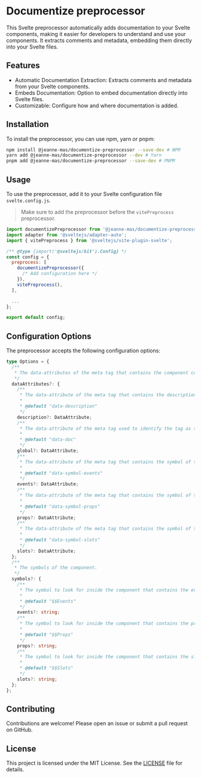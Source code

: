 # Documentize preprocessor

This Svelte preprocessor automatically adds documentation to your Svelte components, making it easier for developers to understand and use your components.
It extracts comments and metadata, embedding them directly into your Svelte files.

## Features

- Automatic Documentation Extraction: Extracts comments and metadata from your Svelte components.
- Embeds Documentation: Option to embed documentation directly into Svelte files.
- Customizable: Configure how and where documentation is added.

## Installation

To install the preprocessor, you can use npm, yarn or pnpm:

```bash
npm install @jeanne-mas/documentize-preprocessor --save-dev # NPM
yarn add @jeanne-mas/documentize-preprocessor --dev # Yarn
pnpm add @jeanne-mas/documentize-preprocessor --save-dev # PNPM
```

## Usage

To use the preprocessor, add it to your Svelte configuration file `svelte.config.js`.

> Make sure to add the preprocessor before the `vitePreprocess` preprocessor.

```javascript
import documentizePreprocessor from '@jeanne-mas/documentize-preprocessor';
import adapter from '@sveltejs/adapter-auto';
import { vitePreprocess } from '@sveltejs/vite-plugin-svelte';

/** @type {import('@sveltejs/kit').Config} */
const config = {
  preprocess: [
    documentizePreprocessor({
      /* Add configuration here */
    }),
    vitePreprocess(),
  ],

  ...
};

export default config;
```

## Configuration Options

The preprocessor accepts the following configuration options:

```typescript
type Options = {
  /**
   * The data-attributes of the meta tag that contains the component configuration.
   */
  dataAttributes?: {
    /**
     * The data-attribute of the meta tag that contains the description of the component.
     *
     * @default "data-description"
     */
    description?: DataAttribute;
    /**
     * The data-attribute of the meta tag used to identify the tag as the configuration for the preprocessor.
     *
     * @default "data-doc"
     */
    global?: DataAttribute;
    /**
     * The data-attribute of the meta tag that contains the symbol of the events.
     *
     * @default "data-symbol-events"
     */
    events?: DataAttribute;
    /**
     * The data-attribute of the meta tag that contains the symbol of the props.
     *
     * @default "data-symbol-props"
     */
    props?: DataAttribute;
    /**
     * The data-attribute of the meta tag that contains the symbol of the slots.
     *
     * @default "data-symbol-slots"
     */
    slots?: DataAttribute;
  };
  /**
   * The symbols of the component.
   */
  symbols?: {
    /**
     * The symbol to look for inside the component that contains the events.
     *
     * @default "$$Events"
     */
    events?: string;
    /**
     * The symbol to look for inside the component that contains the props.
     *
     * @default "$$Props"
     */
    props?: string;
    /**
     * The symbol to look for inside the component that contains the slots.
     *
     * @default "$$Slots"
     */
    slots?: string;
  };
};
```

## Contributing

Contributions are welcome! Please open an issue or submit a pull request on GitHub.

## License

This project is licensed under the MIT License. See the [LICENSE](./LICENSE.md) file for details.
